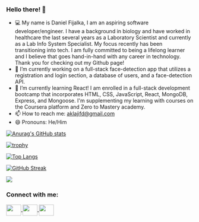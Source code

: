 ### Hello there! 👋

- &#128187; My name is Daniel Fijalka, I am an aspiring software developer/engineer. I have a background in biology and have worked in healthcare the last several years as a Laboratory Scientist and currently as a Lab Info System Specialist. My focus recently has been transitioning into tech. I am fully committed to being a lifelong learner and I believe that goes hand-in-hand with any career in technology. Thank you for checking out my Github page! 
- 🔭 I’m currently working on a full-stack face-detection app that utilizes a registration and login section, a database of users, and a face-detection API. 
- 🌱 I’m currently learning React! I am enrolled in a full-stack development bootcamp that incorporates HTML, CSS, JavaScript, React, MongoDB, Express, and Mongoose. I'm supplementing my learning with courses on the Coursera platform and Zero to Mastery academy. 
-  📫 How to reach me: aklajifd@gmail.com
- 😄 Pronouns: He/Him
  
<!--
**aklajifd/aklajifd** is a ✨ _special_ ✨ repository because its `README.md` (this file) appears on your GitHub profile.

Here are some ideas to get you started:

- 🔭 I’m currently working on ...
- 🌱 I’m currently learning ...
- 👯 I’m looking to collaborate on ...
- 🤔 I’m looking for help with ...
- 💬 Ask me about ...
- 📫 How to reach me: aklajifd@gmail.com
- 😄 Pronouns: He/Him
- ⚡ Fun fact: ...
-->

[![Anurag's GitHub stats](https://github-readme-stats.vercel.app/api?username=aklajifd&show_icons=true&theme=gotham&rank_icon=github)](https://github.com/anuraghazra/github-readme-stats)

[![trophy](https://github-profile-trophy.vercel.app/?username=aklajifd&theme=matrix)](https://github.com/ryo-ma/github-profile-trophy)

[![Top Langs](https://github-readme-stats.vercel.app/api/top-langs/?username=aklajifd&theme=gotham)](https://github.com/anuraghazra/github-readme-stats)

[![GitHub Streak](https://streak-stats.demolab.com?user=aklajifd&theme=gotham)](https://git.io/streak-stats)

![](https://komarev.com/ghpvc/?username=aklajifd&color=red)

<h3 align="left">Connect with me:</h3>
<p align="left">
<a href="https://www.linkedin.com/in/daniel-fijalka-989a6421b" target="blank"><img align="center" height="30" width="40" src="https://cdn.simpleicons.org/linkedin/#0A66C2" />
<a href="https://www.instagram.com/han_brolo24" target="blank"><img align="center" height="30" width="40" src="https://cdn.simpleicons.org/instagram/#E4405F" />
<a href="https://www.facebook.com/dfijalka" target="blank"><img align="center" height="30" width="40" src="https://cdn.simpleicons.org/facebook/#1877F2" />
</p>


